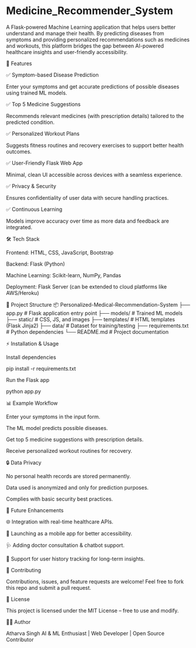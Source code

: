 # Medicine_Recommender_System
A Flask-powered Machine Learning application that helps users better understand and manage their health. By predicting diseases from symptoms and providing personalized recommendations such as medicines and workouts, this platform bridges the gap between AI-powered healthcare insights and user-friendly accessibility.

🚀 Features

✅ Symptom-based Disease Prediction

Enter your symptoms and get accurate predictions of possible diseases using trained ML models.

✅ Top 5 Medicine Suggestions

Recommends relevant medicines (with prescription details) tailored to the predicted condition.

✅ Personalized Workout Plans

Suggests fitness routines and recovery exercises to support better health outcomes.

✅ User-Friendly Flask Web App

Minimal, clean UI accessible across devices with a seamless experience.

✅ Privacy & Security

Ensures confidentiality of user data with secure handling practices.

✅ Continuous Learning

Models improve accuracy over time as more data and feedback are integrated.

🛠️ Tech Stack

Frontend: HTML, CSS, JavaScript, Bootstrap

Backend: Flask
 (Python)

Machine Learning: Scikit-learn, NumPy, Pandas

Deployment: Flask Server (can be extended to cloud platforms like AWS/Heroku)

📂 Project Structure
📦 Personalized-Medical-Recommendation-System
├── app.py               # Flask application entry point
├── models/              # Trained ML models
├── static/              # CSS, JS, and images
├── templates/           # HTML templates (Flask Jinja2)
├── data/                # Dataset for training/testing
├── requirements.txt     # Python dependencies
└── README.md            # Project documentation

⚡ Installation & Usage



Install dependencies

pip install -r requirements.txt


Run the Flask app

python app.py




📊 Example Workflow

Enter your symptoms in the input form.

The ML model predicts possible diseases.

Get top 5 medicine suggestions with prescription details.

Receive personalized workout routines for recovery.

🔒 Data Privacy

No personal health records are stored permanently.

Data used is anonymized and only for prediction purposes.

Complies with basic security best practices.

🚀 Future Enhancements

🌐 Integration with real-time healthcare APIs.

📱 Launching as a mobile app for better accessibility.

🩺 Adding doctor consultation & chatbot support.

💾 Support for user history tracking for long-term insights.

🤝 Contributing

Contributions, issues, and feature requests are welcome!
Feel free to fork this repo and submit a pull request.

📜 License

This project is licensed under the MIT License – free to use and modify.

👨‍💻 Author

Atharva Singh
AI & ML Enthusiast | Web Developer | Open Source Contributor
